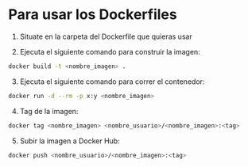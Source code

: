# Para usar los Dockerfiles

1. Situate en la carpeta del Dockerfile que quieras usar

2. Ejecuta el siguiente comando para construir la imagen:

```bash
docker build -t <nombre_imagen> .
```

3. Ejecuta el siguiente comando para correr el contenedor:

```bash
docker run -d --rm -p x:y <nombre_imagen>
```

4. Tag de la imagen:

```bash
docker tag <nombre_imagen> <nombre_usuario>/<nombre_imagen>:<tag>
```

5. Subir la imagen a Docker Hub:

```bash
docker push <nombre_usuario>/<nombre_imagen>:<tag>
```